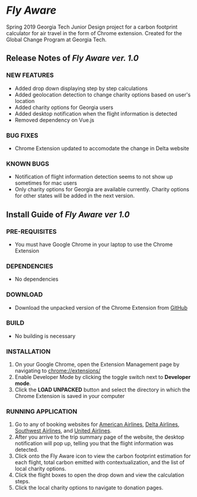 # ***Fly Aware***
Spring 2019 Georgia Tech Junior Design project for a carbon footprint calculator for air travel in the form of Chrome extension. Created for the Global Change Program at Georgia Tech.

## Release Notes of ***Fly Aware ver. 1.0***
### NEW FEATURES
- Added drop down displaying step by step calculations
- Added geolocation detection to change charity options based on user's location
- Added charity options for Georgia users
- Added desktop notification when the flight information is detected
- Removed dependency on Vue.js

### BUG FIXES
- Chrome Extension updated to accomodate the change in Delta website


### KNOWN BUGS
- Notification of flight information detection seems to not show up sometimes for mac users
- Only charity options for Georgia are available currently. Charity options for other states will be added in the next version.


## Install Guide of ***Fly Aware ver 1.0***
### PRE-REQUISITES
- You must have Google Chrome in your laptop to use the Chrome Extension

### DEPENDENCIES
- No dependencies

### DOWNLOAD
- Download the unpacked version of the Chrome Extension from [GitHub](https://github.com/obecerra3/CarbonFootprintCalc)

### BUILD
- No building is necessary

### INSTALLATION
1. On your Google Chrome, open the Extension Management page by navigating to <chrome://extensions/>
2. Enable Developer Mode by clicking the toggle switch next to **Developer mode**.
3. Click the **LOAD UNPACKED** button and select the directory in which the Chrome Extension is saved in your computer

### RUNNING APPLICATION
1. Go to any of booking websites for [American Airlines](https://www.aa.com/homePage.do), [Delta Airlines](https://www.delta.com/), [Southwest Airlines](https://www.southwest.com/), and [United Airlines](https://www.united.com/en/us).
2. After you arrive to the trip summary page of the website, the desktop notification will pop up, telling you that the flight information was detected.
3. Click onto the Fly Aware icon to view the carbon footprint estimation for each flight, total carbon emitted with contextualization, and the list of local charity options.
4. Click the flight boxes to open the drop down and view the calculation steps.
5. Click the local charity options to navigate to donation pages.
